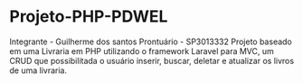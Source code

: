 # Projeto-PHP-PDWEL
Integrante - Guilherme dos santos Prontuário - SP3013332 Projeto baseado em uma Livraria em PHP utilizando o framework Laravel para MVC, um CRUD que possibilitada o usuário inserir, buscar, deletar e atualizar os livros de uma livraria.
